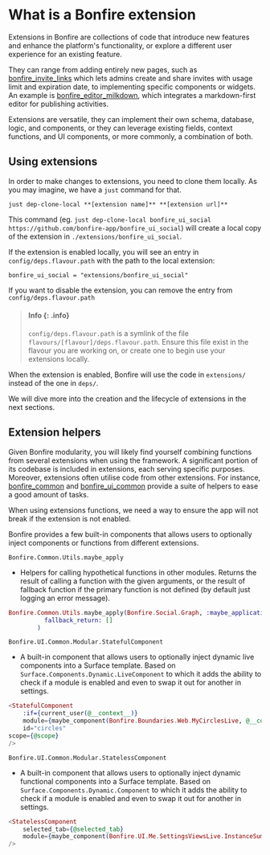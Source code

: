 # What is a Bonfire extension

Extensions in Bonfire are collections of code that introduce new features and enhance the platform's functionality, or explore a different user experience for an existing feature.

They can range from adding entirely new pages, such as [bonfire_invite_links]() which lets admins create and share invites with usage limit and expiration date, to implementing specific components or widgets.
An example is [bonfire_editor_milkdown](), which integrates a markdown-first editor for publishing activities.

Extensions are versatile, they can implement their own schema, database, logic, and components, or they can leverage existing fields, context functions, and UI components, or more commonly, a combination of both.

## Using extensions

In order to make changes to extensions, you need to clone them locally. As you may imagine, we have a `just` command for that.

```
just dep-clone-local **[extension name]** **[extension url]**
```

This command (eg. `just dep-clone-local bonfire_ui_social https://github.com/bonfire-app/bonfire_ui_social`) will create a local copy of the extension in `./extensions/bonfire_ui_social`.

If the extension is enabled locally, you will see an entry in `config/deps.flavour.path` with the path to the local extension: 

```
bonfire_ui_social = "extensions/bonfire_ui_social"
```

If you want to disable the extension, you can remove the entry from `config/deps.flavour.path`

> #### Info {: .info}
>
> `config/deps.flavour.path` is a symlink of the file `flavours/[flavour]/deps.flavour.path`. Ensure this file exist in the flavour you are working on, or create one to begin use your extensions locally.


When the extension is enabled, Bonfire will use the code in `extensions/` instead of the one in `deps/`.

We will dive more into the creation and the lifecycle of extensions in the next sections.

## Extension helpers

Given Bonfire modularity, you will likely find yourself combining functions from several extensions when using the framework.
A significant portion of its codebase is included in extensions, each serving specific purposes.
Moreover, extensions often utilise code from other extensions.
For instance, [bonfire_common](https://github.com/bonfire-networks/bonfire_common) and [bonfire_ui_common](https://github.com/bonfire-networks/bonfire_ui_common) provide a suite of helpers to ease a good amount of tasks.

When using extensions functions, we need a way to ensure the app will not break if the extension is not enabled.

Bonfire provides a few built-in components that allows users to optionally inject components or functions from different extensions.

`Bonfire.Common.Utils.maybe_apply`

- Helpers for calling hypothetical functions in other modules. Returns the result of calling a function with the given arguments, or the result of fallback function if the primary function is not defined (by default just logging an error message).

```elixir
Bonfire.Common.Utils.maybe_apply(Bonfire.Social.Graph, :maybe_applications, [],
          fallback_return: []
        )
```

`Bonfire.UI.Common.Modular.StatefulComponent`

- A built-in component that allows users to optionally inject dynamic live components into a Surface template.
  Based on `Surface.Components.Dynamic.LiveComponent` to which it adds the ability to check if a module is enabled and even to swap it out for another in settings.

```elixir
<StatefulComponent
    :if={current_user(@__context__)}
    module={maybe_component(Bonfire.Boundaries.Web.MyCirclesLive, @__context__)}
    id="circles"
scope={@scope}
/>
```

`Bonfire.UI.Common.Modular.StatelessComponent`

- A built-in component that allows users to optionally inject dynamic functional components into a Surface template.
  Based on `Surface.Components.Dynamic.Component` to which it adds the ability to check if a module is enabled and even to swap it out for another in settings.

```elixir
<StatelessComponent
    selected_tab={@selected_tab}
    module={maybe_component(Bonfire.UI.Me.SettingsViewsLive.InstanceSummaryLive, @__context__)}
/>
```

